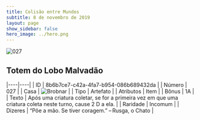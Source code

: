 ```yaml
---
title: Colisão entre Mundos
subtitle: 8 de novembro de 2019
layout: page
show_sidebar: false
hero_image: ../hero.png
---
```


![027](https://cdn.keyforgegame.com/media/card_front/pt/452_027_VM2PXJMRJ74R_pt.png)

## Totem do Lobo Malvadão

|----|----|
| ID | 8b6b7ce7-c42a-4fa7-b954-086b689432da |
| Número | 027 |
| Casa | ![Brobnar](https://archonarcana.com/images/thumb/e/e0/Brobnar.png/22px-Brobnar.png "Brobnar") |
| Tipo | Artefato |
| Atributos | Item |
| Bônus | 1A |
| Texto | Após uma criatura coletar, se for a primeira vez em que uma criatura coleta neste turno, cause 2 D a ela. |
| Raridade | Incomum |
| Dizeres | “Põe a mão. Se tiver coragem.”  – Rusga, o Chato |
